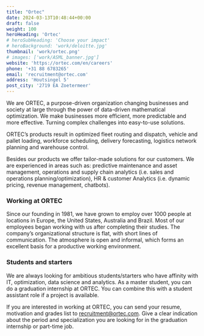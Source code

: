 ```yaml
---
title: "Ortec"
date: 2024-03-13T10:48:44+00:00
draft: false
weight: 100
heroHeading: 'Ortec'
# heroSubHeading: 'Choose your impact'
# heroBackground: 'work/deloitte.jpg'
thumbnail: 'work/ortec.png'
# images: ['work/ASML_banner.jpg']
website: 'https://ortec.com/en/careers'
phone: '+31 88 6783265'
email: 'recruitment@ortec.com'
address: 'Houtsingel 5'
post_city: '2719 EA Zoetermeer'
---
```


We are ORTEC, a purpose-driven organization changing businesses and society at large through the power of data-driven mathematical optimization. We make businesses more efficient, more predictable and more effective. Turning complex challenges into easy-to-use solutions.

ORTEC’s products result in optimized fleet routing and dispatch, vehicle and pallet loading, workforce scheduling, delivery forecasting, logistics network planning and warehouse control.

Besides our products we offer tailor-made solutions for our customers. We are experienced in areas such as: predictive maintenance and asset management, operations and supply chain analytics (i.e. sales and operations planning/optimization), HR & customer Analytics (i.e. dynamic pricing, revenue management, chatbots).

### Working at ORTEC

Since our founding in 1981, we have grown to employ over 1000 people at locations in Europe, the United States, Australia and Brazil. Most of our employees began working with us after completing their studies. The company’s organizational structure is flat, with short lines of communication. The atmosphere is open and informal, which forms an excellent basis for a productive working environment.

### Students and starters

We are always looking for ambitious students/starters who have affinity with IT, optimization, data science and analytics. As a master student, you can do a graduation internship at ORTEC. You can combine this with a student assistant role if a project is available.  
  
If you are interested in working at ORTEC, you can send your resume, motivation and grades list to [recruitment@ortec.com](mailto:recruitment@ortec.com). Give a clear indication about the period and specialization you are looking for in the graduation internship or part-time job.
